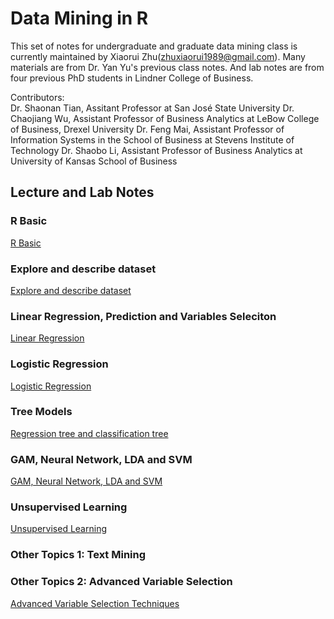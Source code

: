 # Data Mining in R

This set of notes for undergraduate and graduate data mining class is currently maintained by Xiaorui Zhu(zhuxiaorui1989@gmail.com). Many materials are from Dr. Yan Yu's previous class notes. And lab notes are from four previous PhD students in Lindner College of Business.  

Contributors:  
Dr. Shaonan Tian, Assitant Professor at San José State University 
Dr. Chaojiang Wu, Assistant Professor of Business Analytics at LeBow College of Business, Drexel University
Dr. Feng Mai, Assistant Professor of Information Systems in the School of Business at Stevens Institute of Technology
Dr. Shaobo Li, Assistant Professor of Business Analytics at University of Kansas School of Business

## Lecture and Lab Notes

### R Basic

[R Basic](lecture/1_R_Basic.html)

### Explore and describe dataset

[Explore and describe dataset](lecture/2_ExploratoryAnalyses.html)

### Linear Regression, Prediction and Variables Seleciton

[Linear Regression](lecture/3_LinearReg.html)

### Logistic Regression

[Logistic Regression](lecture/4_LogisticReg.html)

### Tree Models

[Regression tree and classification tree](lecture/5_Tree.html)

### GAM, Neural Network, LDA and SVM

[GAM, Neural Network, LDA and SVM](lecture/6_SupervisedLearning.html)

### Unsupervised Learning

[Unsupervised Learning](lecture/7_UnsupervisedLearning.html)

### Other Topics 1: Text Mining


### Other Topics 2: Advanced Variable Selection

[Advanced Variable Selection Techniques](lecture/VS.html)

